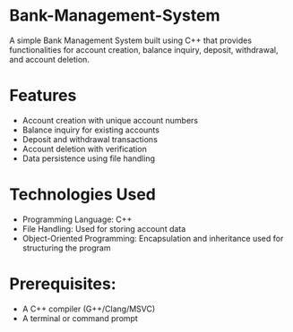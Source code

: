 # Bank-Management-System

A simple Bank Management System built using C++ that provides functionalities for account creation, balance inquiry, deposit, withdrawal, and account deletion.
# Features
- Account creation with unique account numbers
- Balance inquiry for existing accounts
- Deposit and withdrawal transactions
- Account deletion with verification
- Data persistence using file handling
# Technologies Used
- Programming Language: C++
- File Handling: Used for storing account data
- Object-Oriented Programming: Encapsulation and inheritance used for structuring the program
# Prerequisites:
- A C++ compiler (G++/Clang/MSVC)
- A terminal or command prompt

